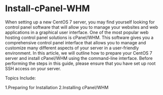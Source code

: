 # Install-cPanel-WHM

When setting up a new CentOS 7 server, you may find yourself looking for control panel software that will allow you to manage your websites and web applications in a graphical user interface. One of the most popular web hosting control panel solutions is cPanel/WHM. This software gives you a comprehensive control panel interface that allows you to manage and customize many different aspects of your server in a user-friendly environment. In this article, we will outline how to prepare your CentOS 7 server and install cPanel/WHM using the command-line interface. Before performing the steps in this guide, please ensure that you have set up root SSH access on your server.

Topics Include:

 1.Preparing for Installation
 2.Installing cPanel/WHM
